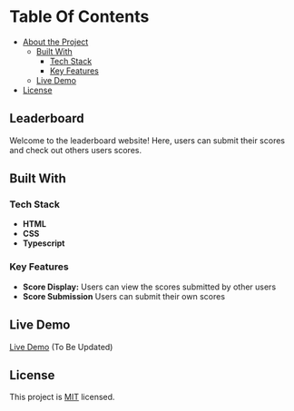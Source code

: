 # Table Of Contents

- [About the Project](#about-project)
  - [Built With](#built-with)
    - [Tech Stack](#tech-stack)
    - [Key Features](#key-features)
  - [Live Demo](#live-demo)
- [License](#license)

## Leaderboard <a name="about-project"></a>

Welcome to the leaderboard website! Here, users can  submit their scores and check out others users scores.

## Built With <a name="built-with"></a>

### Tech Stack <a name="tech-stack"></a>

- **HTML**
- **CSS**
- **Typescript**

### Key Features <a name="key-features"></a>

- **Score Display:**
    Users can view the scores submitted by other users
- **Score Submission**
    Users can submit their own scores

## Live Demo

[Live Demo](#) (To Be Updated)

## License <a name="license"></a>

This project is [MIT](./LICENSE) licensed.
